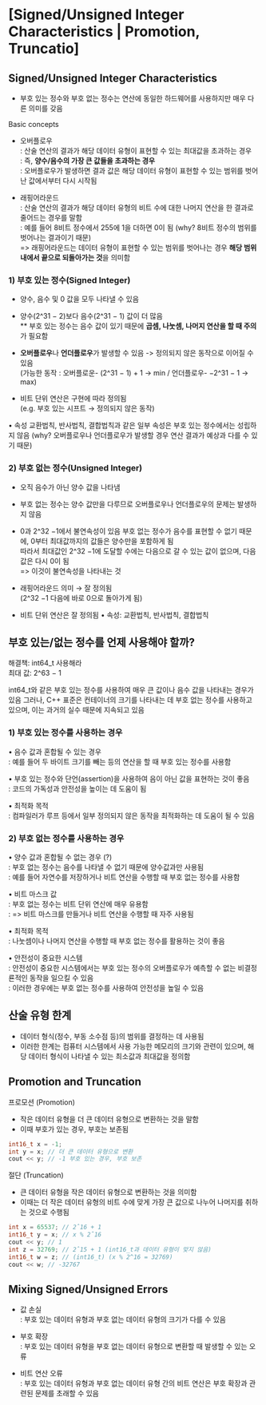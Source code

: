# [Signed/Unsigned Integer Characteristics | Promotion, Truncatio]

## Signed/Unsigned Integer Characteristics
- 부호 있는 정수와 부호 없는 정수는 연산에 동일한 하드웨어를 사용하지만 매우 다른 의미를 갖음

Basic concepts

- 오버플로우   
: 산술 연산의 결과가 해당 데이터 유형이 표현할 수 있는 최대값을 초과하는 경우   
: 즉, **양수/음수의 가장 큰 값들을 초과하는 경우**   
: 오버플로우가 발생하면 결과 값은 해당 데이터 유형이 표현할 수 있는 범위를 벗어난 값에서부터 다시 시작됨

- 래핑어라운드   
: 산술 연산의 결과가 해당 데이터 유형의 비트 수에 대한 나머지 연산을 한 결과로 줄어드는 경우를 말함   
: 예를 들어 8비트 정수에서 255에 1을 더하면 0이 됨 (why? 8비트 정수의 범위를 벗어나는 결과이기 때문)   
=> 래핑어라운드는 데이터 유형이 표현할 수 있는 범위를 벗어나는 경우 **해당 범위 내에서 끝으로 되돌아가는 것**을 의미함

### 1) 부호 있는 정수(Signed Integer)
- 양수, 음수 및 0 값을 모두 나타낼 수 있음

- 양수(2^31 − 2)보다 음수(2^31 − 1) 값이 더 많음   
  ** 부호 있는 정수는 음수 값이 있기 때문에 **곱셈, 나눗셈, 나머지 연산을 할 때 주의**가 필요함   

- **오버플로우**나 **언더플로우**가 발생할 수 있음 -> 정의되지 않은 동작으로 이어질 수 있음   
  (가능한 동작 : 오버플로운- (2^31 − 1) + 1 → min / 언더플로우- −2^31 − 1 → max)

- 비트 단위 연산은 구현에 따라 정의됨   
  (e.g. 부호 있는 시프트 → 정의되지 않은 동작)

• 속성
교환법칙, 반사법칙, 결합법칙과 같은 일부 속성은 부호 있는 정수에서는 성립하지 않음
(why? 오버플로우나 언더플로우가 발생할 경우 연산 결과가 예상과 다를 수 있기 때문)

### 2) 부호 없는 정수(Unsigned Integer)
- 오직 음수가 아닌 양수 값을 나타냄

- 부호 없는 정수는 양수 값만을 다루므로 오버플로우나 언더플로우의 문제는 발생하지 않음

- 0과 2^32 −1에서 불연속성이 있음   부호 없는 정수가 음수를 표현할 수 없기 때문에, 0부터 최대값까지의 값들은 양수만을 포함하게 됨   
따라서 최대값인 2^32 −1에 도달할 수에는 다음으로 갈 수 있는 값이 없으며, 다음 값은 다시 0이 됨  
   => 이것이 불연속성을 나타내는 것

- 래핑어라운드 의미 → 잘 정의됨   
(2^32 −1 다음에 바로 0으로 돌아가게 됨)

- 비트 단위 연산은 잘 정의됨
• 속성: 교환법칙, 반사법칙, 결합법칙

## 부호 있는/없는 정수를 언제 사용해야 할까?

해결책: int64_t 사용해라   
최대 값: 2^63 − 1

int64_t와 같은 부호 있는 정수를 사용하여 매우 큰 값이나 음수 값을 나타내는 경우가 있음
그러나, C++ 표준은 컨테이너의 크기를 나타내는 데 부호 없는 정수를 사용하고 있으며, 이는 과거의 실수 때문에 지속되고 있음

### 1) 부호 있는 정수를 사용하는 경우
• 음수 값과 혼합될 수 있는 경우    
: 예를 들어 두 바이트 크기를 빼는 등의 연산을 할 때 부호 있는 정수를 사용함

• 부호 있는 정수와 단언(assertion)을 사용하여 음이 아닌 값을 표현하는 것이 좋음   
: 코드의 가독성과 안전성을 높이는 데 도움이 됨

• 최적화 목적    
: 컴파일러가 루프 등에서 일부 정의되지 않은 동작을 최적화하는 데 도움이 될 수 있음

### 2) 부호 없는 정수를 사용하는 경우
• 양수 값과 혼합될 수 없는 경우 (?)   
: 부호 없는 정수는 음수를 나타낼 수 없기 때문에 양수값과만 사용됨   
: 예를 들어 자연수를 저장하거나 비트 연산을 수행할 때 부호 없는 정수를 사용함

• 비트 마스크 값   
: 부호 없는 정수는 비트 단위 연산에 매우 유용함   
: => 비트 마스크를 만들거나 비트 연산을 수행할 때 자주 사용됨

• 최적화 목적   
: 나눗셈이나 나머지 연산을 수행할 때 부호 없는 정수를 활용하는 것이 좋음

• 안전성이 중요한 시스템   
: 안전성이 중요한 시스템에서는 부호 있는 정수의 오버플로우가 예측할 수 없는 비결정룐적인 동작을 일으킬 수 있음   
: 이러한 경우에는 부호 없는 정수를 사용하여 안전성을 높일 수 있음

## 산술 유형 한계   
- 데이터 형식(정수, 부동 소수점 등)의 범위를 결정하는 데 사용됨    
- 이러한 한계는 컴퓨터 시스템에서 사용 가능한 메모리의 크기와 관련이 있으며, 해당 데이터 형식이 나타낼 수 있는 최소값과 최대값을 정의함

## Promotion and Truncation

프로모션 (Promotion)
- 작은 데이터 유형을 더 큰 데이터 유형으로 변환하는 것을 말함
- 이때 부호가 있는 경우, 부호는 보존됨

~~~cpp
int16_t x = -1;
int y = x; // 더 큰 데이터 유형으로 변환
cout << y; // -1 부호 있는 경우, 부호 보존
~~~

절단 (Truncation)
- 큰 데이터 유형을 작은 데이터 유형으로 변환하는 것을 의미함
- 이때는 더 작은 데이터 유형의 비트 수에 맞게 가장 큰 값으로 나누어 나머지를 취하는 것으로 수행됨

~~~cpp
int x = 65537; // 2ˆ16 + 1
int16_t y = x; // x % 2ˆ16
cout << y; // 1
int z = 32769; // 2ˆ15 + 1 (int16_t과 데이터 유형이 맞지 않음)
int16_t w = z; // (int16_t) (x % 2^16 = 32769)
cout << w; // -32767
~~~

## Mixing Signed/Unsigned Errors

- 값 손실   
: 부호 있는 데이터 유형과 부호 없는 데이터 유형의 크기가 다를 수 있음

- 부호 확장   
: 부호 있는 데이터 유형을 부호 없는 데이터 유형으로 변환할 때 발생할 수 있는 오류

- 비트 연산 오류   
: 부호 있는 데이터 유형과 부호 없는 데이터 유형 간의 비트 연산은 부호 확장과 관련된 문제를 초래할 수 있음








